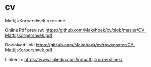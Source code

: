 # cv
Mattijs Korpershoek's resume

Online Pdf preview:
https://github.com/Makohoek/cv/blob/master/CV-MattijsKorpershoek.pdf

Download link:
https://github.com/Makohoek/cv/raw/master/CV-MattijsKorpershoek.pdf

LinkedIn:
https://www.linkedin.com/in/mattijskorpershoek/
